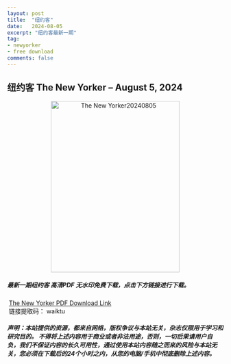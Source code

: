 ```yaml
---
layout: post
title:  "纽约客"
date:   2024-08-05
excerpt: "纽约客最新一期"
tag:
- newyorker 
- free download
comments: false
---
```


## 纽约客 The New Yorker – August 5, 2024

<div align="center">
<img src="https://i.postimg.cc/gJXGFJ19/The-New-Yorker-August-5-2024-00.png" alt="The New Yorker20240805" border="0" width = 300 height = 400 /> 
</div>


 <h5>最新一期纽约客 高清PDF 无水印免费下载，点击下方链接进行下载。 </h5>
 
  <a href="https://wwk.lanzout.com/iPHoU262decf">The New Yorker PDF Download Link</a>  
  <br/>
  链接提取码： waiktu
 
##### 声明：本站提供的资源，都来自网络，版权争议与本站无关，杂志仅限用于学习和研究目的。 不得将上述内容用于商业或者非法用途，否则，一切后果请用户自负，我们不保证内容的长久可用性，通过使用本站内容随之而来的风险与本站无关，您必须在下载后的24个小时之内，从您的电脑/手机中彻底删除上述内容。
